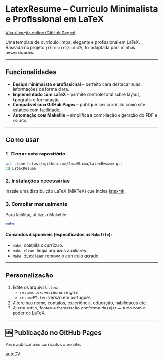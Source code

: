 # LatexResume – Currículo Minimalista e Profissional em LaTeX

[Visualização online (GitHub Pages)](https://joaovlima.github.io/LatexResume/)

Uma template de currículo limpa, elegante e profissional em LaTeX. Baseada no projeto `jitinnair1/autoCV`, foi adaptada para minhas necessidades.

---

## Funcionalidades

* **Design minimalista e profissional** – perfeito para destacar suas informações de forma clara.
* **Implementado com LaTeX** – permite controle total sobre layout, tipografia e formatação.
* **Compatível com GitHub Pages** – publique seu currículo como site estático com facilidade.
* **Automação com Makefile** – simplifica a compilação e geração do PDF e do site.

---

## Como usar

### 1. Clonar este repositório

```bash
git clone https://github.com/JoaoVLima/LatexResume.git
cd LatexResume
```

### 2. Instalações necessárias

Instale uma distribuição LaTeX (MiKTeX) que inclua [latexmk](https://mgeier.github.io/latexmk.html).


### 3. Compilar manualmente
Para facilitar, utilize o Makefile:

```bash
make
```

#### Comandos disponíveis (especificados no `Makefile`):

* `make`: compila o currículo.
* `make clean`: limpa arquivos auxiliares.
* `make distclean`: remove o currículo gerado

---

## Personalização

1. Edite os arquivos `.tex`:
    * `resume.tex`: versão em inglês
    * `resumePT.tex`: versão em português
2. Altere seu nome, contatos, experiência, educação, habilidades etc.
3. Ajuste estilo, fontes e formatação conforme desejar — tudo com o poder do LaTeX.

---

## 🆕 Publicação no GitHub Pages

Para publicar seu currículo como site:

[autoCV](https://github.com/jitinnair1/autoCV)

